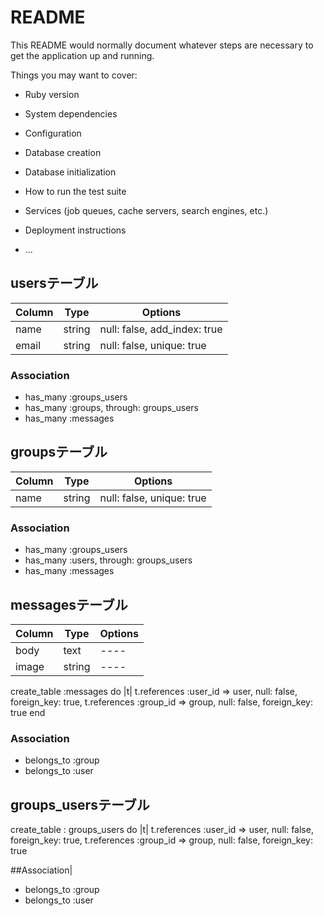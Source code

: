 # README

This README would normally document whatever steps are necessary to get the
application up and running.

Things you may want to cover:

* Ruby version

* System dependencies

* Configuration

* Database creation

* Database initialization

* How to run the test suite

* Services (job queues, cache servers, search engines, etc.)

* Deployment instructions

* ...

## usersテーブル
|Column|Type|Options|
|------|----|-------|
|name|string|null: false, add_index: true|
|email|string| null: false, unique: true|

### Association
- has_many :groups_users
- has_many :groups, through: groups_users
- has_many :messages


## groupsテーブル
|Column|Type|Options|
|------|----|-------|
|name|string|null: false, unique: true|

### Association
- has_many :groups_users
- has_many :users, through: groups_users
- has_many :messages



## messagesテーブル
|Column|Type|Options|
|------|----|-------|
|body|text|----|
|image|string|----|

create_table :messages do |t|
      t.references :user_id => user, null: false, foreign_key: true,
      t.references :group_id => group, null: false, foreign_key: true
    end

  
### Association
- belongs_to :group
- belongs_to :user


## groups_usersテーブル
create_table : groups_users do |t|
      t.references :user_id => user, null: false, foreign_key: true,
      t.references :group_id => group, null: false, foreign_key: true


##Association|
- belongs_to :group
- belongs_to :user

